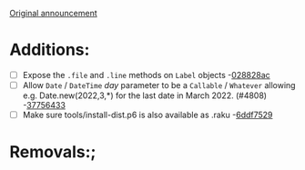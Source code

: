 [Original announcement](https://github.com/rakudo/rakudo/blob/master/docs/announce/2022.03.md)

#  Additions:
 * [ ] Expose the `.file` and `.line` methods on `Label` objects -[028828ac](https://github.com/rakudo/rakudo/commit/028828ac)
 * [ ] Allow `Date` / `DateTime` *day* parameter to be a `Callable` /
      `Whatever` allowing e.g. Date.new(2022,3,*) for the last date in
      March 2022. (#4808) -[37756433](https://github.com/rakudo/rakudo/commit/37756433)
 * [ ] Make sure tools/install-dist.p6 is also available as .raku -[6ddf7529](https://github.com/rakudo/rakudo/commit/6ddf7529) 
#  Removals:;

